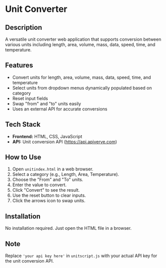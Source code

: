# Unit Converter

## Description
A versatile unit converter web application that supports conversion between various units including length, area, volume, mass, data, speed, time, and temperature.

## Features
- Convert units for length, area, volume, mass, data, speed, time, and temperature
- Select units from dropdown menus dynamically populated based on category
- Reset input fields
- Swap "from" and "to" units easily
- Uses an external API for accurate conversions

## Tech Stack
- **Frontend:** HTML, CSS, JavaScript
- **API:** Unit conversion API (https://api.apiverve.com)

## How to Use
1. Open `unitindex.html` in a web browser.
2. Select a category (e.g., Length, Area, Temperature).
3. Choose the "From" and "To" units.
4. Enter the value to convert.
5. Click "Convert" to see the result.
6. Use the reset button to clear inputs.
7. Click the arrows icon to swap units.

## Installation
No installation required. Just open the HTML file in a browser.

## Note
Replace `'your api key here'` in `unitscript.js` with your actual API key for the unit conversion API.
